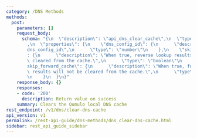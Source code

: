 ```yaml
---
category: /DNS Methods
methods:
  post:
    parameters: []
    request_body:
      schema: "{\n  \"description\": \"api_dns_clear_cache\",\n  \"type\": \"object\"\
        ,\n  \"properties\": {\n    \"dns_config_id\": {\n      \"description\": \"\
        dns_config_id\",\n      \"type\": \"number\"\n    },\n    \"skip_reverse_cache\"\
        : {\n      \"description\": \"When true, reverse lookup results will not be\
        \ cleared from the cache.\",\n      \"type\": \"boolean\"\n    },\n    \"\
        skip_forward_cache\": {\n      \"description\": \"When true, forward lookup\
        \ results will not be cleared from the cache.\",\n      \"type\": \"boolean\"\
        \n    }\n  }\n}"
    response_body: {}
    responses:
    - code: '200'
      description: Return value on success
    summary: Clears the Qumulo local DNS cache
rest_endpoint: /v1/dns/clear-dns-cache
api_version: v1
permalink: /rest-api-guide/dns-methods/dns_clear-dns-cache.html
sidebar: rest_api_guide_sidebar
---
```

